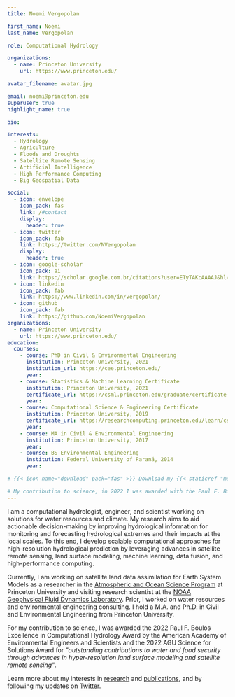 ```yaml
---
title: Noemi Vergopolan

first_name: Noemi
last_name: Vergopolan

role: Computational Hydrology

organizations:
  - name: Princeton University
    url: https://www.princeton.edu/

avatar_filename: avatar.jpg

email: noemi@princeton.edu
superuser: true
highlight_name: true

bio:

interests:
  - Hydrology
  - Agriculture
  - Floods and Droughts
  - Satellite Remote Sensing
  - Artificial Intelligence
  - High Performance Computing
  - Big Geospatial Data

social:
  - icon: envelope
    icon_pack: fas
    link: /#contact
    display:
      header: true
  - icon: twitter
    icon_pack: fab
    link: https://twitter.com/NVergopolan
    display:
      header: true
  - icon: google-scholar
    icon_pack: ai
    link: https://scholar.google.com.br/citations?user=ETyTAKcAAAAJ&hl=en
  - icon: linkedin
    icon_pack: fab
    link: https://www.linkedin.com/in/vergopolan/
  - icon: github
    icon_pack: fab
    link: https://github.com/NoemiVergopolan
organizations:
  - name: Princeton University
    url: https://www.princeton.edu/
education:
  courses:
    - course: PhD in Civil & Environmental Engineering
      institution: Princeton University, 2021
      institution_url: https://cee.princeton.edu/
      year: 
    - course: Statistics & Machine Learning Certificate
      institution: Princeton University, 2021
      certificate_url: https://csml.princeton.edu/graduate/certificate-program
      year: 
    - course: Computational Science & Engineering Certificate
      institution: Princeton University, 2019
      certificate_url: https://researchcomputing.princeton.edu/learn/cse-graduate-certificate
      year: 
    - course: MA in Civil & Environmental Engineering
      institution: Princeton University, 2017
      year: 
    - course: BS Environmental Engineering
      institution: Federal University of Paraná, 2014
      year: 

# {{< icon name="download" pack="fas" >}} Download my {{< staticref "media/resume.pdf" "newtab" >}}resumé{{< /staticref >}}.

# My contribution to science, in 2022 I was awarded with the Paul F. Boulos Excellence in Computational Hydrology Award by the [Environmental Engineering and Science Foundation](https://www.eesfoundation.org/).
---
```

I am a computational hydrologist, engineer, and scientist working on solutions for water resources and climate. My research aims to aid actionable decision-making by improving hydrological information for monitoring and forecasting hydrological extremes and their impacts at the local scales. To this end, I develop scalable computational approaches for high-resolution hydrological prediction by leveraging advances in satellite remote sensing, land surface modeling, machine learning, data fusion, and high-performance computing. 

Currently, I am working on satellite land data assimilation for Earth System Models as a researcher in the [Atmospheric and Ocean Science Program](https://aos.princeton.edu/) at Princeton University and visiting research scientist at the [NOAA Geophysical Fluid Dynamics Laboratory](https://www.gfdl.noaa.gov/). Prior, I worked on water resources and environmental engineering consulting. I hold a M.A. and Ph.D. in Civil and Environmental Engineering from Princeton University.

For my contribution to science, I was awarded the 2022 Paul F. Boulos Excellence in Computational Hydrology Award by the American Academy of Environmental Engineers and Scientists and the 2022 AGU Science for Solutions Award for *"outstanding contributions to water and food security through advances in hyper-resolution land surface modeling and satellite remote sensing"*.

Learn more about my interests in [research](#research) and [publications](publication), and by following my updates on [Twitter](https://twitter.com/NVergopolan).

